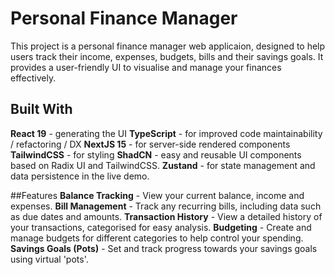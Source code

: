 # Personal Finance Manager

This project is a personal finance manager web applicaion, designed to help users track their income, expenses, budgets, bills and their savings goals. It provides a user-friendly UI to visualise and manage your finances effectively.

## Built With
**React 19** - generating the UI
**TypeScript** - for improved code maintainability / refactoring / DX
**NextJS 15** - for server-side rendered components
**TailwindCSS** - for styling
**ShadCN** - easy and reusable UI components based on Radix UI and TailwindCSS.
**Zustand** - for state management and data persistence in the live demo.

##Features
**Balance Tracking** - View your current balance, income and expenses.
**Bill Management** - Track any recurring bills, including data such as due dates and amounts.
**Transaction History** - View a detailed history of your transactions, categorised for easy analysis.
**Budgeting** - Create and manage budgets for different categories to help control your spending.
**Savings Goals (Pots)** - Set and track progress towards your savings goals using virtual 'pots'.
